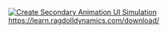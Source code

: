 [![Create Secondary Animation UI Simulation](https://img.youtube.com/vi/7vuoNrKAfa4/0.jpg)](https://www.youtube.com/watch?v=7vuoNrKAfa4)
https://learn.ragdolldynamics.com/download/